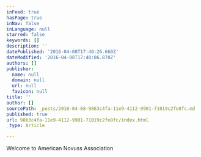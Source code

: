 ```yaml
---
inFeed: true
hasPage: true
inNav: false
inLanguage: null
starred: false
keywords: []
description: ''
datePublished: '2016-04-08T17:40:26.660Z'
dateModified: '2016-04-08T17:40:06.870Z'
authors: []
publisher:
  name: null
  domain: null
  url: null
  favicon: null
title: ''
author: []
sourcePath: _posts/2016-04-08-9863c4fa-11e9-4112-9901-71019c2fe8fc.md
published: true
url: 9863c4fa-11e9-4112-9901-71019c2fe8fc/index.html
_type: Article

---
```

Welcome to American Novuss Association